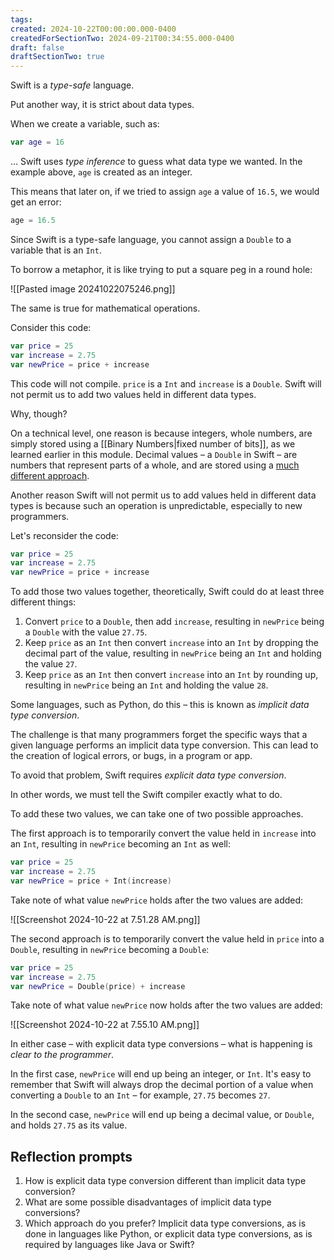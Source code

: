 ```yaml
---
tags:
created: 2024-10-22T00:00:00.000-0400
createdForSectionTwo: 2024-09-21T00:34:55.000-0400
draft: false
draftSectionTwo: true
---
```


Swift is a *type-safe* language.

Put another way, it is strict about data types.

When we create a variable, such as:

```swift
var age = 16
```

... Swift uses *type inference* to guess what data type we wanted. In the example above, `age` is created as an integer.

This means that later on, if we tried to assign `age` a value of `16.5`, we would get an error:

```swift
age = 16.5
```

Since Swift is a type-safe language, you cannot assign a `Double` to a variable that is an `Int`.

To borrow a metaphor, it is like trying to put a square peg in a round hole:

![[Pasted image 20241022075246.png]]

The same is true for mathematical operations. 

Consider this code:

```swift
var price = 25
var increase = 2.75
var newPrice = price + increase
```

This code will not compile. `price` is a `Int` and  `increase` is a `Double`. Swift will not permit us to add two values held in different data types.

Why, though?

On a technical level, one reason is because integers, whole numbers, are simply stored using a [[Binary Numbers|fixed number of bits]], as we learned earlier in this module. Decimal values – a `Double` in Swift – are numbers that represent parts of a whole, and are stored using a [much different approach](https://wizardzines.com/zines/integers-floats/).

Another reason Swift will not permit us to add values held in different data types is because such an operation is unpredictable, especially to new programmers.

Let's reconsider the code:

```swift
var price = 25
var increase = 2.75
var newPrice = price + increase
```

To add those two values together, theoretically, Swift could do at least three different things:

1. Convert `price` to a `Double`, then add `increase`, resulting in `newPrice` being a `Double` with the value `27.75`.
2. Keep `price` as an `Int` then convert `increase` into an `Int` by dropping the decimal part of the value, resulting in `newPrice` being an `Int` and holding the value `27`.
3. Keep  `price` as an `Int` then convert `increase` into an `Int` by rounding up, resulting in `newPrice` being an `Int` and holding the value `28`.

Some languages, such as Python, do this – this is known as *implicit data type conversion*.

The challenge is that many programmers forget the specific ways that a given language performs an implicit data type conversion. This can lead to the creation of logical errors, or bugs, in a program or app.

To avoid that problem, Swift requires *explicit data type conversion*.

In other words, we must tell the Swift compiler exactly what to do.

To add these two values, we can take one of two possible approaches.

The first approach is to temporarily convert the value held in `increase` into an `Int`, resulting in `newPrice` becoming an `Int` as well:

```swift
var price = 25
var increase = 2.75
var newPrice = price + Int(increase)
```

Take note of what value `newPrice` holds after the two values are added:

![[Screenshot 2024-10-22 at 7.51.28 AM.png]]

The second approach is to temporarily convert the value held in `price` into a `Double`, resulting in `newPrice` becoming a `Double`:

```swift
var price = 25
var increase = 2.75
var newPrice = Double(price) + increase
```

Take note of what value `newPrice` now holds after the two values are added:

![[Screenshot 2024-10-22 at 7.55.10 AM.png]]

In either case – with explicit data type conversions – what is happening is *clear to the programmer*.

In the first case, `newPrice` will end up being an integer, or `Int`. It's easy to remember that Swift will always drop the decimal portion of a value when converting a `Double` to an `Int` – for example, `27.75` becomes `27`.

In the second case, `newPrice` will end up being a decimal value, or `Double`, and holds `27.75` as its value.

## Reflection prompts

1. How is explicit data type conversion different than implicit data type conversion?
2. What are some possible disadvantages of implicit data type conversions?
3. Which approach do you prefer? Implicit data type conversions, as is done in languages like Python, or explicit data type conversions, as is required by languages like Java or Swift?
